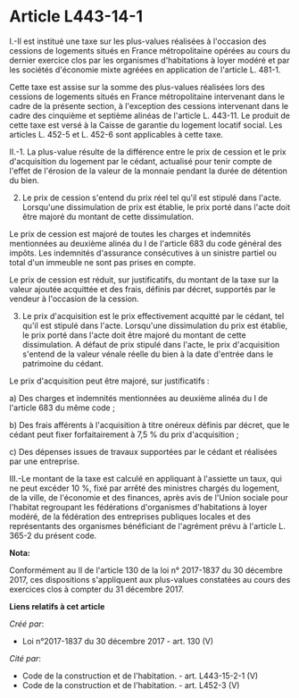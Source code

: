 # Article L443-14-1

I.-Il est institué une taxe sur les plus-values réalisées à l'occasion des cessions de logements situés en France
métropolitaine opérées au cours du dernier exercice clos par les organismes d'habitations à loyer modéré et par les sociétés
d'économie mixte agréées en application de l'article L. 481-1.

Cette taxe est assise sur la somme des plus-values réalisées lors des cessions de logements situés en France métropolitaine
intervenant dans le cadre de la présente section, à l'exception des cessions intervenant dans le cadre des cinquième et
septième alinéas de l'article L. 443-11. Le produit de cette taxe est versé à la Caisse de garantie du logement locatif
social. Les articles L. 452-5 et L. 452-6 sont applicables à cette taxe.

II.-1. La plus-value résulte de la différence entre le prix de cession et le prix d'acquisition du logement par le cédant,
actualisé pour tenir compte de l'effet de l'érosion de la valeur de la monnaie pendant la durée de détention du bien.

2. Le prix de cession s'entend du prix réel tel qu'il est stipulé dans l'acte. Lorsqu'une dissimulation de prix est établie,
le prix porté dans l'acte doit être majoré du montant de cette dissimulation.

Le prix de cession est majoré de toutes les charges et indemnités mentionnées au deuxième alinéa du I de l'article 683 du
code général des impôts. Les indemnités d'assurance consécutives à un sinistre partiel ou total d'un immeuble ne sont pas
prises en compte.

Le prix de cession est réduit, sur justificatifs, du montant de la taxe sur la valeur ajoutée acquittée et des frais, définis
par décret, supportés par le vendeur à l'occasion de la cession.

3. Le prix d'acquisition est le prix effectivement acquitté par le cédant, tel qu'il est stipulé dans l'acte. Lorsqu'une
dissimulation du prix est établie, le prix porté dans l'acte doit être majoré du montant de cette dissimulation. A défaut de
prix stipulé dans l'acte, le prix d'acquisition s'entend de la valeur vénale réelle du bien à la date d'entrée dans le
patrimoine du cédant.

Le prix d'acquisition peut être majoré, sur justificatifs :

a) Des charges et indemnités mentionnées au deuxième alinéa du I de l'article 683 du même code ;

b) Des frais afférents à l'acquisition à titre onéreux définis par décret, que le cédant peut fixer forfaitairement à 7,5 %
du prix d'acquisition ;

c) Des dépenses issues de travaux supportées par le cédant et réalisées par une entreprise.

III.-Le montant de la taxe est calculé en appliquant à l'assiette un taux, qui ne peut excéder 10 %, fixé par arrêté des
ministres chargés du logement, de la ville, de l'économie et des finances, après avis de l'Union sociale pour l'habitat
regroupant les fédérations d'organismes d'habitations à loyer modéré, de la fédération des entreprises publiques locales et
des représentants des organismes bénéficiant de l'agrément prévu à l'article L. 365-2 du présent code.

**Nota:**

Conformément au II de l'article 130 de la loi n° 2017-1837 du 30 décembre 2017, ces dispositions s'appliquent aux plus-values
constatées au cours des exercices clos à compter du 31 décembre 2017.

**Liens relatifs à cet article**

_Créé par_:

  - Loi n°2017-1837 du 30 décembre 2017 - art. 130 (V)

_Cité par_:

  - Code de la construction et de l'habitation. - art. L443-15-2-1 (V)
  - Code de la construction et de l'habitation. - art. L452-3 (V)
